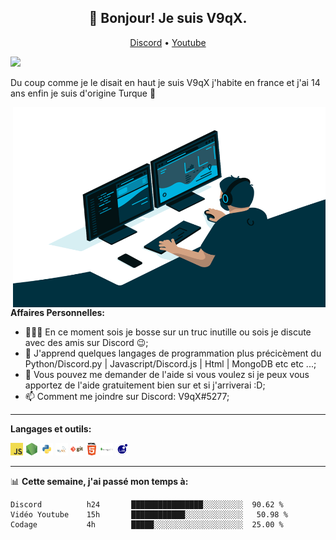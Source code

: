<h2 align="center">👋 Bonjour! Je suis V9qX.</h2>
<p align="center">
  <a href="https://discord.gg/amsterdam">Discord</a> •
  <a href="https://www.youtube.com/channel/UCs5Ex67TAG8Vn5KNQ_4MUsQ/featured">Youtube</a>
</p>

![](https://visitor-badge.glitch.me/badge?page_id=KjSux.KjSux)

Du coup comme je le disait en haut je suis V9qX j'habite en france et j'ai 14 ans enfin je suis d'origine Turque 🚀

  <img align="right" alt="GIF" src="https://raw.githubusercontent.com/KjSux/KjSux/v9qxmain/code.gif?raw=true" width="500" height="320" />
  
  **Affaires Personnelles:**

- 👨🏽‍💻 En ce moment sois je bosse sur un truc inutille ou sois je discute avec des amis sur Discord :wink:;
- 🌱 J'apprend quelques langages de programmation plus précicèment du Python/Discord.py | Javascript/Discord.js | Html | MongoDB etc etc ...; 
- 💬 Vous pouvez me demander de l'aide si vous voulez si je peux vous apportez de l'aide gratuitement bien sur et si j'arriverai :D;
- 📫 Comment me joindre sur Discord: V9qX#5277;

-------

**Langages et outils:**  

<code><img height="20" src="https://raw.githubusercontent.com/github/explore/80688e429a7d4ef2fca1e82350fe8e3517d3494d/topics/javascript/javascript.png"></code>
<code><img height="20" src="https://raw.githubusercontent.com/github/explore/80688e429a7d4ef2fca1e82350fe8e3517d3494d/topics/nodejs/nodejs.png"></code>
<code><img height="20" src="https://raw.githubusercontent.com/github/explore/80688e429a7d4ef2fca1e82350fe8e3517d3494d/topics/python/python.png"></code>
<code><img height="20" src="https://raw.githubusercontent.com/github/explore/80688e429a7d4ef2fca1e82350fe8e3517d3494d/topics/mysql/mysql.png"></code>
<code><img height="20" src="https://raw.githubusercontent.com/github/explore/80688e429a7d4ef2fca1e82350fe8e3517d3494d/topics/git/git.png"></code>
<code><img height="20" src="https://raw.githubusercontent.com/github/explore/80688e429a7d4ef2fca1e82350fe8e3517d3494d/topics/html/html.png"></code>
<code><img height="20" src="https://raw.githubusercontent.com/github/explore/80688e429a7d4ef2fca1e82350fe8e3517d3494d/topics/mongodb/mongodb.png"></code>
<code><img height="20" src="https://raw.githubusercontent.com/github/explore/80688e429a7d4ef2fca1e82350fe8e3517d3494d/topics/lua/lua.png"></code>

-------

📊 **Cette semaine, j'ai passé mon temps à:**
<!--START_SECTION:waka-->
```text
Discord          h24       ████████████████░░░░░░░░░  90.62 % 
Vidéo Youtube    15h       ████████████░░░░░░░░░░░░░   50.98 % 
Codage           4h        █████░░░░░░░░░░░░░░░░░░░░  25.00 % 
```
<!--END_SECTION:waka-->
